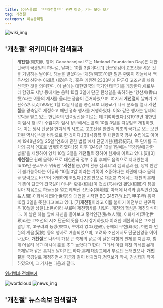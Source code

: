 ```yaml
---
title: (이슈클립) '**개천절**' 관련 이슈, 기사 모아 보기
tag: 개천절
category: 이슈클리핑
---
```

![wiki_img](https://user-images.githubusercontent.com/42597476/44503234-41136a80-a6d0-11e8-9071-6fc6418eafe4.png)
## **'**개천절**'** 위키피디아 검색결과
>**개천절**(開天節, 영어: Gaecheonjeol 또는 National Foundation Day)은 대한민국의 국경일의 하나로, 날짜는 10월 3일이다.[1] 단군왕검이 고조선을 세운 것을 기념하는 날이다. 하늘을 열었다는 ‘개천(開天)’이란 말은 환웅이 하늘에서 백두산의 신단수 아래로 내려온 것, 혹은 기원전 2333년에 단군이 고조선을 처음 건국한 것을 의미한다. 이 날에는 대한민국의 국기인 태극기를 게양한다.예로부터 함경도 지방 등에서는 음력 10월 3일에 단군 탄생일을 축하하는 ‘향산제(香山祭)’라는 이름의 제사를 올리는 풍습이 존재하였으며, 여기서 **개천절**의 날짜가 기원하였다.[2]1909년 1월 15일 나철을 중심으로 대종교가 다시 문호를 열자 **개천절**을 경축일로 제정하고 매년 경축 행사를 거행하였다. 이와 같은 행사는 일제의 압박을 받고 있는 한민족의 민족정신을 기르는 데 기여하였다.[3]1919년 대한민국 임시 정부가 수립되자 임시 정부에서는 음력 10월 3일을 국경일로 제정하였다. 이는 당시 단군을 한겨레의 시조로, 고조선을 한민족 최초의 국가로 보는 보편화된 역사인식을 바탕으로 한 것이다.[3][4]광복 후 대한민국 정부 수립에도 이어져 1948년 9월 25일 '연호에 관한 법률'에서 단군기원(檀君紀元), 즉 단기를 국가의 공식 연호로 법제화하였다.[5] 이후 1949년 10월 1일에는 '국경일에 관한 법률'을 제정하여 양력 10월 3일을 **개천절**로 정하여 현재에 이르고 있다.[6][3] **개천절**은 원래 음력이므로 대한민국 정부 수립 후에도 음력으로 지내왔는데 1949년 문교부가 위촉한 '**개천절** 음,양력 환용 심의회'의 심의결과 음, 양력 환산이 불가능하다는 이유와 '10월 3일'이라는 기록이 소중하다는 의견에 따라 음력을 양력으로 바꾸어 거행하게 되었다.[2]한편으로 대종교 측에서는 개천의 본래의 뜻이 단군의 건국일이 아니라 환웅(桓雄)이 천신(天神)인 환인(桓因)의 뜻을 받아 처음으로 하늘문을 열고 태백산 신단수(神壇樹) 아래에 내려와 홍익인간(弘益人間)·이화세계(理化世界)의 대업을 시작한 BC 2457년(上元 甲子年) 음력 10월 3일을 뜻한다고 보고 있다. [7]**개천절**이라고 이름 붙이기 이전부터 한민족은 10월을 상달(上月)이라 부르며 제천행사를 치렀다. 개천의 핵심은 제천의식이다. 이 날은 하늘 앞에 자신을 돌아보고 홍익인간(弘益人間), 이화세계(理化世界)라는 고조선의 시조 단군의 뜻을 다시 상기하였다.이러한 제천의식은 고조선 멸망 후, 고구려의 동맹(東盟), 부여의 영고(迎鼓), 동예의 무천(舞天), 마한과 변한의 계음(契飮) 등의 행사로 계승되었으며, 고려와 조선에서도 단군신앙을 이어나갔다. **개천절**은 나라의 가장 큰 축제의 날로 이 날은 다함께 천제를 지낸 후, 함께 어울려 먹고 마시며 춤을 추고 놀았다고 한다. 그래서 이런 제천 의식은 본래 축제날과 같은 흥겨운 날이기도 하다.본래 대종교에서 부르던 노래였으나, **개천절**을 국경일로 제정하면서 지금과 같이 바뀌었다.정인보가 작사, 김성태가 작곡하였으며, 그 가사는 다음과 같다.

<a href="https://ko.wikipedia.org/wiki/개천절" target="_blank">위키백과 전체보기</a>

![wordcloud](https://s3.ap-northeast-2.amazonaws.com/lyrics101-wordcloud/2018-10-03-1538526479.png)
![news_img](https://user-images.githubusercontent.com/42597476/44507050-1206f400-a6e4-11e8-8d98-7ffbfebb353f.png)
## **'**개천절**'** 뉴스속보 검색결과


